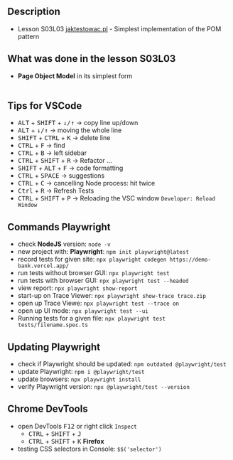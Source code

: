 ## Description
- Lesson S03L03 [jaktestowac.pl](https://jaktestowac.pl/lesson/pw1s03l03/) - Simplest implementation of the POM pattern
 
## What was done in the lesson S03L03
- **Page Object Model** in its simplest form
<br><br>

## Tips for VSCode
- <kbd>ALT</kbd> + <kbd>SHIFT</kbd> + <kbd>↓/↑</kbd> -> copy line up/down 
- <kbd>ALT</kbd> + <kbd>↓/↑</kbd> -> moving the whole line 
- <kbd>SHIFT</kbd> + <kbd>CTRL</kbd> + <kbd>K</kbd> -> delete line  
- <kbd>CTRL</kbd> + <kbd>F</kbd> -> find  
- <kbd>CTRL</kbd> + <kbd>B</kbd> -> left sidebar  
- <kbd>CTRL</kbd> + <kbd>SHIFT</kbd> + <kbd>R</kbd> -> Refactor ...
- <kbd>SHIFT</kbd> + <kbd>ALT</kbd> + <kbd>F</kbd> -> code formatting
- <kbd>CTRL</kbd> + <kbd>SPACE</kbd> -> suggestions
- <kbd>CTRL</kbd> + <kbd>C</kbd> -> cancelling Node process: hit twice
- <kbd>Ctrl</kbd> + <kbd>R</kbd> -> Refresh Tests
- <kbd>CTRL</kbd> + <kbd>SHIFT</kbd> + <kbd>P</kbd> -> Reloading the VSC window `Developer: Reload Window`

## Commands Playwright

- check **NodeJS** version: `node -v`  
- new project with: **Playwright**: `npm init playwright@latest`  
- record tests for given site: `npx playwright codegen https://demo-bank.vercel.app/`  
- run tests without browser GUI: `npx playwright test`  
- run tests with browser GUI: `npx playwright test --headed`  
- view report: `npx playwright show-report` 
- start-up on Trace Viewer: `npx playwright show-trace trace.zip`
- open up Trace Viewe: `npx playwright test --trace on`
- open up UI mode: `npx playwright test --ui` 
- Running tests for a given file: `npx playwright test tests/filename.spec.ts`

## Updating Playwright

- check if Playwright should be updated: `npm outdated @playwright/test`  
- update Playwright: `npm i @playwright/test`  
- update browsers: `npx playwright install`  
- verify Playwright version: `npx @playwright/test --version`   

## Chrome DevTools

- open DevTools <kbd>F12</kbd> or right click `Inspect`  
    - <kbd>CTRL</kbd> + <kbd>SHIFT</kbd> + <kbd>J</kbd>  
    - <kbd>CTRL</kbd> + <kbd>SHIFT</kbd> + <kbd>K</kbd> **Firefox**
- testing CSS selectors in Console: `$$('selector')`  